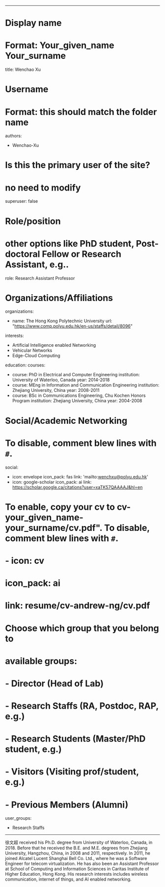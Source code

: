 
---
# Display name
# Format: Your_given_name Your_surname 
title: Wenchao Xu

# Username
# Format: this should match the folder name
authors:
- Wenchao-Xu

# Is this the primary user of the site?
# no need to modify 
superuser: false

# Role/position
# other options like PhD student, Post-doctoral Fellow or Research Assistant, e.g..
role: Research Assistant Professor

# Organizations/Affiliations
organizations:
- name: The Hong Kong Polytechnic University
  url: "https://www.comp.polyu.edu.hk/en-us/staffs/detail/8096"

interests:
- Artificial Intelligence enabled Networking
- Vehicular Networks
- Edge-Cloud Computing

education:
  courses:
  - course: PhD in Electrical and Computer Engineering
    institution: University of Waterloo, Canada
    year: 2014-2018
  - course: MEng in Information and Communication Engineering
    institution: Zhejiang University, China
    year: 2008-2011
  - course: BSc in Communications Engineering, Chu Kochen Honors Program
    institution: Zhejiang University, China
    year: 2004-2008

# Social/Academic Networking
# To disable, comment blew lines with `#`.
social:
- icon: envelope
  icon_pack: fas
  link: 'mailto:wenchxu@polyu.edu.hk'
- icon: google-scholar
  icon_pack: ai
  link: https://scholar.google.ca/citations?user=xaTK57QAAAAJ&hl=en


# To enable, copy your cv to cv-your_given_name-your_surname/cv.pdf". To disable, comment blew lines with `#`.
# - icon: cv
# icon_pack: ai
# link: resume/cv-andrew-ng/cv.pdf

# Choose which group that you belong to
#  available groups:
#  - Director (Head of Lab)
#  - Research Staffs (RA, Postdoc, RAP, e.g.)
#  - Research Students (Master/PhD student, e.g.)
#  - Visitors (Visiting prof/student, e.g.)
#  - Previous Members (Alumni)
user_groups:
- Research Staffs
---

徐文超 received his Ph.D. degree from University of Waterloo, Canada, in 2018. Before that he received the B.E. and M.E. degrees from Zhejiang University, Hangzhou, China, in 2008 and 2011, respectively. In 2011, he joined Alcatel Lucent Shanghai Bell Co. Ltd., where he was a Software Engineer for telecom virtualization. He has also been an Assistant Professor at School of Computing and Information Sciences in Caritas Institute of Higher Education, Hong Kong. His research interests includes wireless communication, internet of things, and AI enabled networking. 
